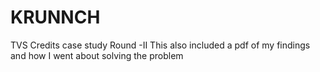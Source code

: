 # KRUNNCH
TVS Credits case study Round -II
This also included a pdf of my findings and how I went about solving the problem
